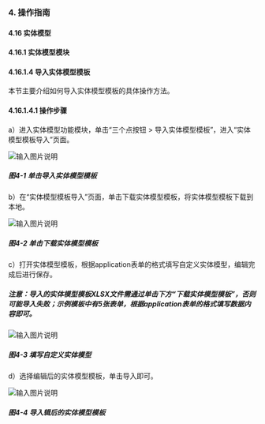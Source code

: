 ### 4. 操作指南

#### 4.16 实体模型

#### 4.16.1 实体模型模块

#### 4.16.1.4 导入实体模型模板

本节主要介绍如何导入实体模型模板的具体操作方法。

#### 4.16.1.4.1 操作步骤

a）进入实体模型功能模块，单击“三个点按钮 > 导入实体模型模板”，进入“实体模型模板导入”页面。

![输入图片说明](../../../../../images/SoFlu%EF%BC%88%E5%90%8E%E7%AB%AF%EF%BC%89%E5%BC%80%E5%8F%91%E5%B9%B3%E5%8F%B0/1.%20%E6%9C%80%E6%96%B0%E7%89%88%E6%9C%AC%20-%20%E6%9B%B4%E6%96%B0%E6%97%A5%E6%9C%9F%20-%202022.10.08/4.%20%E6%93%8D%E4%BD%9C%E6%8C%87%E5%8D%97/16.%20%E5%AE%9E%E4%BD%93%E6%A8%A1%E5%9E%8B/1.%20%E5%AE%9E%E4%BD%93%E6%A8%A1%E5%9E%8B%E6%A8%A1%E5%9D%97/4-1.png)

##### 图4-1 单击导入实体模型模板

b）在“实体模型模板导入”页面，单击下载实体模型模板，将实体模型模板下载到本地。

![输入图片说明](../../../../../images/SoFlu%EF%BC%88%E5%90%8E%E7%AB%AF%EF%BC%89%E5%BC%80%E5%8F%91%E5%B9%B3%E5%8F%B0/1.%20%E6%9C%80%E6%96%B0%E7%89%88%E6%9C%AC%20-%20%E6%9B%B4%E6%96%B0%E6%97%A5%E6%9C%9F%20-%202022.10.08/4.%20%E6%93%8D%E4%BD%9C%E6%8C%87%E5%8D%97/16.%20%E5%AE%9E%E4%BD%93%E6%A8%A1%E5%9E%8B/1.%20%E5%AE%9E%E4%BD%93%E6%A8%A1%E5%9E%8B%E6%A8%A1%E5%9D%97/4-2.png)

##### 图4-2 单击下载实体模型模板

c）打开实体模型模板，根据application表单的格式填写自定义实体模型，编辑完成后进行保存。

##### 注意：导入的实体模型模板XLSX文件需通过单击下方“下载实体模型模板”，否则可能导入失败；示例模板中有5张表单，根据application表单的格式填写数据内容即可。

![输入图片说明](../../../../../images/SoFlu%EF%BC%88%E5%90%8E%E7%AB%AF%EF%BC%89%E5%BC%80%E5%8F%91%E5%B9%B3%E5%8F%B0/1.%20%E6%9C%80%E6%96%B0%E7%89%88%E6%9C%AC%20-%20%E6%9B%B4%E6%96%B0%E6%97%A5%E6%9C%9F%20-%202022.10.08/4.%20%E6%93%8D%E4%BD%9C%E6%8C%87%E5%8D%97/16.%20%E5%AE%9E%E4%BD%93%E6%A8%A1%E5%9E%8B/1.%20%E5%AE%9E%E4%BD%93%E6%A8%A1%E5%9E%8B%E6%A8%A1%E5%9D%97/4-3.png)

##### 图4-3 填写自定义实体模型

d）选择编辑后的实体模型模板，单击导入即可。

![输入图片说明](../../../../../images/SoFlu%EF%BC%88%E5%90%8E%E7%AB%AF%EF%BC%89%E5%BC%80%E5%8F%91%E5%B9%B3%E5%8F%B0/1.%20%E6%9C%80%E6%96%B0%E7%89%88%E6%9C%AC%20-%20%E6%9B%B4%E6%96%B0%E6%97%A5%E6%9C%9F%20-%202022.10.08/4.%20%E6%93%8D%E4%BD%9C%E6%8C%87%E5%8D%97/16.%20%E5%AE%9E%E4%BD%93%E6%A8%A1%E5%9E%8B/1.%20%E5%AE%9E%E4%BD%93%E6%A8%A1%E5%9E%8B%E6%A8%A1%E5%9D%97/4-4.png)

##### 图4-4 导入辑后的实体模型模板
